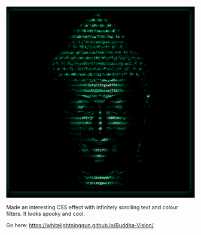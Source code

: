 ![A cyberpunk image of the Buddha with shimmering text](./images/buddhavision.PNG)

Made an interesting CSS effect with infinitely scrolling text and colour filters. It looks spooky and cool.

Go here: https://whitelightninggun.github.io/Buddha-Vision/
